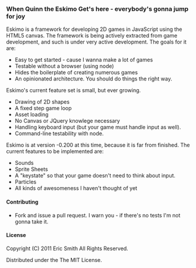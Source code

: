 ### When Quinn the Eskimo Get's here - everybody's gonna jump for joy

Eskimo is a framework for developing 2D games in JavaScript using the HTML5 canvas.  The framework is being actively extracted from game development, and such is under very active development.  The goals for it are:

  * Easy to get started - cause I wanna make a lot of games
  * Testable without a browser (using node)
  * Hides the boilerplate of creating numerous games
  * An opinionated architecture.  You should do things the right way.

Eskimo's current feature set is small, but ever growing.

  * Drawing of 2D shapes 
  * A fixed step game loop
  * Asset loading
  * No Canvas or JQuery knowlege necessary
  * Handling keyboard input (but your game must handle input as well).
  * Command-line testability with node.

Eskimo is at version -0.200 at this time, because it is far from finished.  The current features to be implemented are:

  * Sounds
  * Sprite Sheets
  * A "keystate" so that your game doesn't need to think about input.
  * Particles
  * All kinds of awesomeness I haven't thought of yet

#### Contributing #### 

  * Fork and issue a pull request.  I warn you - if there's no tests I'm not gonna take it.

#### License ####

Copyright (C) 2011 Eric Smith All Rights Reserved.

Distributed under the The MIT License.
